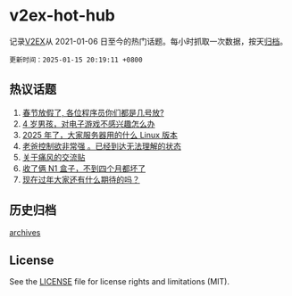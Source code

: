 # v2ex-hot-hub

 记录[V2EX](https://www.v2ex.com/)从 2021-01-06 日至今的热门话题。每小时抓取一次数据，按天[归档](archives)。

`更新时间：2025-01-15 20:19:11 +0800`

## 热议话题

1. [春节放假了, 各位程序员你们都是几号放?](https://www.v2ex.com/t/1105159)
1. [4 岁男孩，对电子游戏不感兴趣怎么办](https://www.v2ex.com/t/1105276)
1. [2025 年了，大家服务器用的什么 Linux 版本](https://www.v2ex.com/t/1105283)
1. [老爸控制欲非常强 。已经到达无法理解的状态](https://www.v2ex.com/t/1105111)
1. [关于痛风的交流贴](https://www.v2ex.com/t/1105149)
1. [收了俩 N1 盒子，不到四个月都坏了](https://www.v2ex.com/t/1105150)
1. [现在过年大家还有什么期待的吗？](https://www.v2ex.com/t/1105153)

## 历史归档

[archives](archives)

## License

See the [LICENSE](LICENSE) file for license rights and limitations (MIT).
